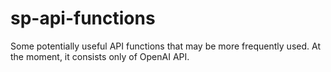 # sp-api-functions
 Some potentially useful API functions that may be more frequently used. At the moment, it consists only of OpenAI API.
